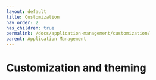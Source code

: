 ```yaml
---
layout: default
title: Customization
nav_order: 2
has_children: true
permalink: /docs/application-management/customization/
parent: Application Management
---
```


# Customization and theming
